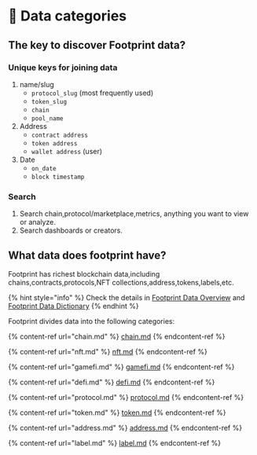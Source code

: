 # 📖 Data categories

## The key to discover Footprint data?

### Unique keys for joining data

1. name/slug
   * `protocol_slug` (most frequently used)
   * `token_slug`
   * `chain`
   * `pool_name`
2. Address
   * `contract address`
   * `token address`
   * `wallet address` (user)
3. Date
   * `on_date`
   * `block timestamp`

### Search

1. Search chain,protocol/marketplace,metrics, anything you want to view or analyze.
2. Search dashboards or creators.

## **What data does footprint have?**

Footprint has richest blockchain data,including chains,contracts,protocols,NFT collections,address,tokens,labels,etc.

{% hint style="info" %}
Check the details in [Footprint Data Overview](https://www.footprint.network/@Footprint/Footprint-Data-Overview) and [Footprint Data Dictionary](https://www.footprint.network/@Footprint/Footprint-Datasets-Data-Dictionary)
{% endhint %}

Footprint divides data into the following categories:

{% content-ref url="chain.md" %}
[chain.md](chain.md)
{% endcontent-ref %}

{% content-ref url="nft.md" %}
[nft.md](nft.md)
{% endcontent-ref %}

{% content-ref url="gamefi.md" %}
[gamefi.md](gamefi.md)
{% endcontent-ref %}

{% content-ref url="defi.md" %}
[defi.md](defi.md)
{% endcontent-ref %}

{% content-ref url="protocol.md" %}
[protocol.md](protocol.md)
{% endcontent-ref %}

{% content-ref url="token.md" %}
[token.md](token.md)
{% endcontent-ref %}

{% content-ref url="address.md" %}
[address.md](address.md)
{% endcontent-ref %}

{% content-ref url="label.md" %}
[label.md](label.md)
{% endcontent-ref %}
